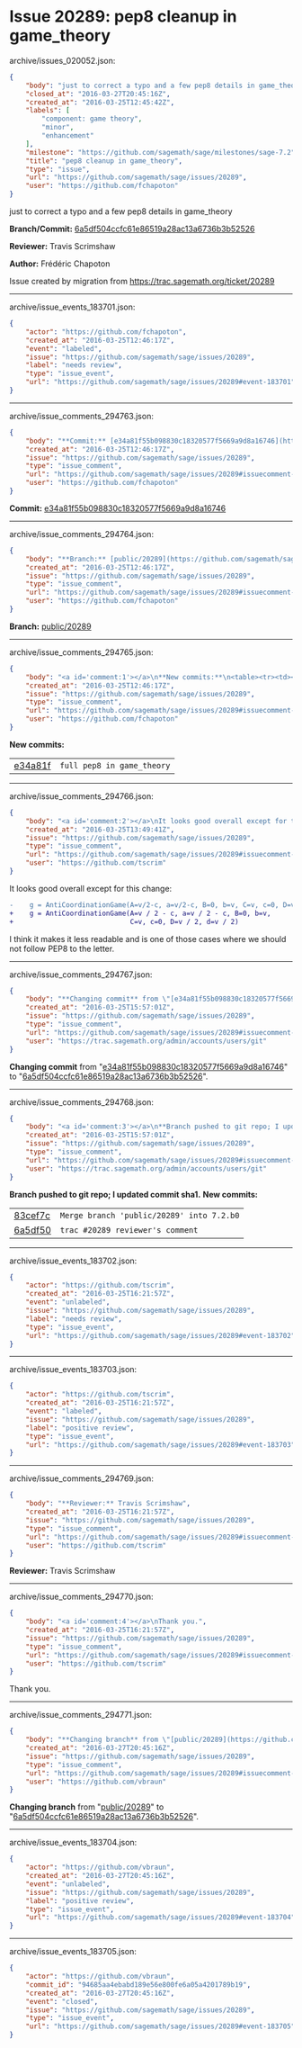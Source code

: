 # Issue 20289: pep8 cleanup in game_theory

archive/issues_020052.json:
```json
{
    "body": "just to correct a typo and a few pep8 details in game_theory\n\n**Branch/Commit:** [6a5df504ccfc61e86519a28ac13a6736b3b52526](https://github.com/sagemath/sagetrac-mirror/commit/6a5df504ccfc61e86519a28ac13a6736b3b52526)\n\n**Reviewer:** Travis Scrimshaw\n\n**Author:** Fr\u00e9d\u00e9ric Chapoton\n\nIssue created by migration from https://trac.sagemath.org/ticket/20289\n\n",
    "closed_at": "2016-03-27T20:45:16Z",
    "created_at": "2016-03-25T12:45:42Z",
    "labels": [
        "component: game theory",
        "minor",
        "enhancement"
    ],
    "milestone": "https://github.com/sagemath/sage/milestones/sage-7.2",
    "title": "pep8 cleanup in game_theory",
    "type": "issue",
    "url": "https://github.com/sagemath/sage/issues/20289",
    "user": "https://github.com/fchapoton"
}
```
just to correct a typo and a few pep8 details in game_theory

**Branch/Commit:** [6a5df504ccfc61e86519a28ac13a6736b3b52526](https://github.com/sagemath/sagetrac-mirror/commit/6a5df504ccfc61e86519a28ac13a6736b3b52526)

**Reviewer:** Travis Scrimshaw

**Author:** Frédéric Chapoton

Issue created by migration from https://trac.sagemath.org/ticket/20289





---

archive/issue_events_183701.json:
```json
{
    "actor": "https://github.com/fchapoton",
    "created_at": "2016-03-25T12:46:17Z",
    "event": "labeled",
    "issue": "https://github.com/sagemath/sage/issues/20289",
    "label": "needs review",
    "type": "issue_event",
    "url": "https://github.com/sagemath/sage/issues/20289#event-183701"
}
```



---

archive/issue_comments_294763.json:
```json
{
    "body": "**Commit:** [e34a81f55b098830c18320577f5669a9d8a16746](https://github.com/sagemath/sagetrac-mirror/commit/e34a81f55b098830c18320577f5669a9d8a16746)",
    "created_at": "2016-03-25T12:46:17Z",
    "issue": "https://github.com/sagemath/sage/issues/20289",
    "type": "issue_comment",
    "url": "https://github.com/sagemath/sage/issues/20289#issuecomment-294763",
    "user": "https://github.com/fchapoton"
}
```

**Commit:** [e34a81f55b098830c18320577f5669a9d8a16746](https://github.com/sagemath/sagetrac-mirror/commit/e34a81f55b098830c18320577f5669a9d8a16746)



---

archive/issue_comments_294764.json:
```json
{
    "body": "**Branch:** [public/20289](https://github.com/sagemath/sagetrac-mirror/tree/public/20289)",
    "created_at": "2016-03-25T12:46:17Z",
    "issue": "https://github.com/sagemath/sage/issues/20289",
    "type": "issue_comment",
    "url": "https://github.com/sagemath/sage/issues/20289#issuecomment-294764",
    "user": "https://github.com/fchapoton"
}
```

**Branch:** [public/20289](https://github.com/sagemath/sagetrac-mirror/tree/public/20289)



---

archive/issue_comments_294765.json:
```json
{
    "body": "<a id='comment:1'></a>\n**New commits:**\n<table><tr><td><a href=\"https://github.com/sagemath/sagetrac-mirror/commit/e34a81f55b098830c18320577f5669a9d8a16746\">e34a81f</a></td><td><code>full pep8 in game_theory</code></td></tr></table>\n",
    "created_at": "2016-03-25T12:46:17Z",
    "issue": "https://github.com/sagemath/sage/issues/20289",
    "type": "issue_comment",
    "url": "https://github.com/sagemath/sage/issues/20289#issuecomment-294765",
    "user": "https://github.com/fchapoton"
}
```

<a id='comment:1'></a>
**New commits:**
<table><tr><td><a href="https://github.com/sagemath/sagetrac-mirror/commit/e34a81f55b098830c18320577f5669a9d8a16746">e34a81f</a></td><td><code>full pep8 in game_theory</code></td></tr></table>




---

archive/issue_comments_294766.json:
```json
{
    "body": "<a id='comment:2'></a>\nIt looks good overall except for this change:\n\n```diff\n-    g = AntiCoordinationGame(A=v/2-c, a=v/2-c, B=0, b=v, C=v, c=0, D=v/2, d=v/2)\n+    g = AntiCoordinationGame(A=v / 2 - c, a=v / 2 - c, B=0, b=v,\n+                             C=v, c=0, D=v / 2, d=v / 2)\n```\nI think it makes it less readable and is one of those cases where we should not follow PEP8 to the letter.",
    "created_at": "2016-03-25T13:49:41Z",
    "issue": "https://github.com/sagemath/sage/issues/20289",
    "type": "issue_comment",
    "url": "https://github.com/sagemath/sage/issues/20289#issuecomment-294766",
    "user": "https://github.com/tscrim"
}
```

<a id='comment:2'></a>
It looks good overall except for this change:

```diff
-    g = AntiCoordinationGame(A=v/2-c, a=v/2-c, B=0, b=v, C=v, c=0, D=v/2, d=v/2)
+    g = AntiCoordinationGame(A=v / 2 - c, a=v / 2 - c, B=0, b=v,
+                             C=v, c=0, D=v / 2, d=v / 2)
```
I think it makes it less readable and is one of those cases where we should not follow PEP8 to the letter.



---

archive/issue_comments_294767.json:
```json
{
    "body": "**Changing commit** from \"[e34a81f55b098830c18320577f5669a9d8a16746](https://github.com/sagemath/sagetrac-mirror/commit/e34a81f55b098830c18320577f5669a9d8a16746)\" to \"[6a5df504ccfc61e86519a28ac13a6736b3b52526](https://github.com/sagemath/sagetrac-mirror/commit/6a5df504ccfc61e86519a28ac13a6736b3b52526)\".",
    "created_at": "2016-03-25T15:57:01Z",
    "issue": "https://github.com/sagemath/sage/issues/20289",
    "type": "issue_comment",
    "url": "https://github.com/sagemath/sage/issues/20289#issuecomment-294767",
    "user": "https://trac.sagemath.org/admin/accounts/users/git"
}
```

**Changing commit** from "[e34a81f55b098830c18320577f5669a9d8a16746](https://github.com/sagemath/sagetrac-mirror/commit/e34a81f55b098830c18320577f5669a9d8a16746)" to "[6a5df504ccfc61e86519a28ac13a6736b3b52526](https://github.com/sagemath/sagetrac-mirror/commit/6a5df504ccfc61e86519a28ac13a6736b3b52526)".



---

archive/issue_comments_294768.json:
```json
{
    "body": "<a id='comment:3'></a>\n**Branch pushed to git repo; I updated commit sha1.** **New commits:**\n<table><tr><td><a href=\"https://github.com/sagemath/sagetrac-mirror/commit/83cef7cf6d9db05d4022d613dccbae37b6f566f0\">83cef7c</a></td><td><code>Merge branch 'public/20289' into 7.2.b0</code></td></tr><tr><td><a href=\"https://github.com/sagemath/sagetrac-mirror/commit/6a5df504ccfc61e86519a28ac13a6736b3b52526\">6a5df50</a></td><td><code>trac #20289 reviewer's comment</code></td></tr></table>\n",
    "created_at": "2016-03-25T15:57:01Z",
    "issue": "https://github.com/sagemath/sage/issues/20289",
    "type": "issue_comment",
    "url": "https://github.com/sagemath/sage/issues/20289#issuecomment-294768",
    "user": "https://trac.sagemath.org/admin/accounts/users/git"
}
```

<a id='comment:3'></a>
**Branch pushed to git repo; I updated commit sha1.** **New commits:**
<table><tr><td><a href="https://github.com/sagemath/sagetrac-mirror/commit/83cef7cf6d9db05d4022d613dccbae37b6f566f0">83cef7c</a></td><td><code>Merge branch 'public/20289' into 7.2.b0</code></td></tr><tr><td><a href="https://github.com/sagemath/sagetrac-mirror/commit/6a5df504ccfc61e86519a28ac13a6736b3b52526">6a5df50</a></td><td><code>trac #20289 reviewer's comment</code></td></tr></table>




---

archive/issue_events_183702.json:
```json
{
    "actor": "https://github.com/tscrim",
    "created_at": "2016-03-25T16:21:57Z",
    "event": "unlabeled",
    "issue": "https://github.com/sagemath/sage/issues/20289",
    "label": "needs review",
    "type": "issue_event",
    "url": "https://github.com/sagemath/sage/issues/20289#event-183702"
}
```



---

archive/issue_events_183703.json:
```json
{
    "actor": "https://github.com/tscrim",
    "created_at": "2016-03-25T16:21:57Z",
    "event": "labeled",
    "issue": "https://github.com/sagemath/sage/issues/20289",
    "label": "positive review",
    "type": "issue_event",
    "url": "https://github.com/sagemath/sage/issues/20289#event-183703"
}
```



---

archive/issue_comments_294769.json:
```json
{
    "body": "**Reviewer:** Travis Scrimshaw",
    "created_at": "2016-03-25T16:21:57Z",
    "issue": "https://github.com/sagemath/sage/issues/20289",
    "type": "issue_comment",
    "url": "https://github.com/sagemath/sage/issues/20289#issuecomment-294769",
    "user": "https://github.com/tscrim"
}
```

**Reviewer:** Travis Scrimshaw



---

archive/issue_comments_294770.json:
```json
{
    "body": "<a id='comment:4'></a>\nThank you.",
    "created_at": "2016-03-25T16:21:57Z",
    "issue": "https://github.com/sagemath/sage/issues/20289",
    "type": "issue_comment",
    "url": "https://github.com/sagemath/sage/issues/20289#issuecomment-294770",
    "user": "https://github.com/tscrim"
}
```

<a id='comment:4'></a>
Thank you.



---

archive/issue_comments_294771.json:
```json
{
    "body": "**Changing branch** from \"[public/20289](https://github.com/sagemath/sagetrac-mirror/tree/public/20289)\" to \"[6a5df504ccfc61e86519a28ac13a6736b3b52526](https://github.com/sagemath/sagetrac-mirror/commit/6a5df504ccfc61e86519a28ac13a6736b3b52526)\".",
    "created_at": "2016-03-27T20:45:16Z",
    "issue": "https://github.com/sagemath/sage/issues/20289",
    "type": "issue_comment",
    "url": "https://github.com/sagemath/sage/issues/20289#issuecomment-294771",
    "user": "https://github.com/vbraun"
}
```

**Changing branch** from "[public/20289](https://github.com/sagemath/sagetrac-mirror/tree/public/20289)" to "[6a5df504ccfc61e86519a28ac13a6736b3b52526](https://github.com/sagemath/sagetrac-mirror/commit/6a5df504ccfc61e86519a28ac13a6736b3b52526)".



---

archive/issue_events_183704.json:
```json
{
    "actor": "https://github.com/vbraun",
    "created_at": "2016-03-27T20:45:16Z",
    "event": "unlabeled",
    "issue": "https://github.com/sagemath/sage/issues/20289",
    "label": "positive review",
    "type": "issue_event",
    "url": "https://github.com/sagemath/sage/issues/20289#event-183704"
}
```



---

archive/issue_events_183705.json:
```json
{
    "actor": "https://github.com/vbraun",
    "commit_id": "94685aa4ebabd189e56e800fe6a05a4201789b19",
    "created_at": "2016-03-27T20:45:16Z",
    "event": "closed",
    "issue": "https://github.com/sagemath/sage/issues/20289",
    "type": "issue_event",
    "url": "https://github.com/sagemath/sage/issues/20289#event-183705"
}
```
